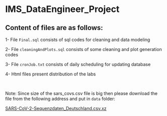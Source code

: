 # IMS_DataEngineer_Project


## Content of files are as follows:

1- File `Final.sql` consists of sql codes for cleaning and data modeling

2- File `cleaningAndPlots.sql` consists of some cleaning and plot generation codes

3- File `cronJob.txt` consists of daily scheduling for updating database

4- Html files present distribution of the labs


</br>


Note: Since size of the sars_covs.csv file is big then please download the file from the following address and put in `data` folder:



[SARS-CoV-2-Sequenzdaten_Deutschland.csv.xz](https://github.com/robert-koch-institut/SARS-CoV-2-Sequenzdaten_aus_Deutschland/blob/master/SARS-CoV-2-Sequenzdaten_Deutschland.csv.xz)
